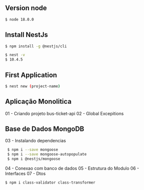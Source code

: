 ## Version node
```bash
$ node 18.0.0
```
## Install NestJs
```bash
$ npm install -g @nestjs/cli
```
```bash
$ nest -v 
$ 10.4.5 
```  
## First Application
```bash
$ nest new (project-name)
```
## Aplicação Monolitica
01 - Criando projeto bus-ticket-api
02 - Global Excepitions
## Base de Dados MongoDB
03 - Instalando dependencias  
```bash
 $ npm i --save mongoose  
 $ npm i --save mongoose-autopopulate
 $ npm i @nestjs/mongoose 
 ```
04 - Conexao com banco de dados
05 - Estrutura do Modulo
06 - Interfaces
07 - Dtos
```bash
$ npm i class-validator class-transformer
```



